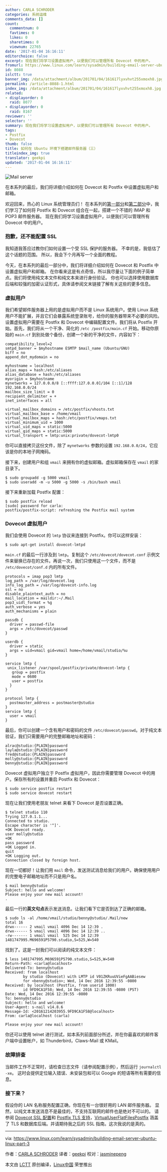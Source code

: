 ```yaml
---
author: CARLA SCHRODER
categories: 系统运维
comments_data: []
count:
  commentnum: 0
  favtimes: 0
  likes: 0
  sharetimes: 0
  viewnum: 22765
date: '2017-01-04 16:16:11'
editorchoice: false
excerpt: 现在我们将学习设置虚拟用户，以便我们可以管理所有 Dovecot 中的用户。
fromurl: https://www.linux.com/learn/sysadmin/building-email-server-ubuntu-linux-part-3
id: 8088
islctt: true
banner_img: /data/attachment/album/201701/04/161617lyxvhvt255xmoxh8.jpg
permalink: /article-8088-1.html
index_img: /data/attachment/album/201701/04/161617lyxvhvt255xmoxh8.jpg.thumb.jpg
related:
- displayorder: 0
  raid: 8077
- displayorder: 0
  raid: 8167
reviewer: ''
selector: ''
summary: 现在我们将学习设置虚拟用户，以便我们可以管理所有 Dovecot 中的用户。
tags:
- Postfix
- Dovecot
thumb: false
title: 如何在 Ubuntu 环境下搭建邮件服务器（三）
titleindex_img: true
translator: geekpi
updated: '2017-01-04 16:16:11'
---
```


![Mail server](/data/attachment/album/201701/04/161617lyxvhvt255xmoxh8.jpg "Mail server")


在本系列的最后，我们将详细介绍如何在 Dovecot 和 Postfix 中设置虚拟用户和邮箱。


欢迎回来，热心的 Linux 系统管理员们！ 在本系列的[第一部分](/article-8071-1.html)和[第二部分](/article-8077-1.html)中，我们学习了如何将 Postfix 和 Dovecot 组合在一起，搭建一个不错的 IMAP 和 POP3 邮件服务器。 现在我们将学习设置虚拟用户，以便我们可以管理所有 Dovecot 中的用户。


### 抱歉，还不能配置 SSL


我知道我答应过教你们如何设置一个受 SSL 保护的服务器。 不幸的是，我低估了这个话题的范围。 所以，我会下个月再写一个全面的教程。


今天，在本系列的最后一部分中，我们将详细介绍如何在 Dovecot 和 Postfix 中设置虚拟用户和邮箱。 在你看来这是有点奇怪，所以我尽量让下面的例子简单点。我们将使用纯文本文件和纯文本来进行身份验证。 你也可以选择使用数据库后端和较强的加密认证形式，具体请参阅文末链接了解有关这些的更多信息。


### 虚拟用户


我们希望邮件服务器上用的是虚拟用户而不是 Linux 系统用户。使用 Linux 系统用户不能扩展，并且它们会暴露系统登录账号，给你的服务器带来不必要的风险。 设置虚拟用户需要在 Postfix 和 Dovecot 中编辑配置文件。我们将从 Postfix 开始。首先，我们将从一个干净、简化的 `/etc /postfix/main.cf` 开始。移动你原始的 `main.cf` 到别处做个备份，创建一个新的干净的文件，内容如下：



```
compatibility_level=2
smtpd_banner = $myhostname ESMTP $mail_name (Ubuntu/GNU)
biff = no
append_dot_mydomain = no

myhostname = localhost
alias_maps = hash:/etc/aliases
alias_database = hash:/etc/aliases
myorigin = $myhostname
mynetworks = 127.0.0.0/8 [::ffff:127.0.0.0]/104 [::1]/128 192.168.0.0/24
mailbox_size_limit = 0
recipient_delimiter = +
inet_interfaces = all

virtual_mailbox_domains = /etc/postfix/vhosts.txt
virtual_mailbox_base = /home/vmail
virtual_mailbox_maps = hash:/etc/postfix/vmaps.txt
virtual_minimum_uid = 1000
virtual_uid_maps = static:5000
virtual_gid_maps = static:5000
virtual_transport = lmtp:unix:private/dovecot-lmtp0

```

你可以直接拷贝这份文件，除了 `mynetworks` 参数的设置 `192.168.0.0/24`，它应该是你的本地子网掩码。


接下来，创建用户和组 `vmail` 来拥有你的虚拟邮箱。虚拟邮箱保存在 `vmail` 的家目录下。



```
$ sudo groupadd -g 5000 vmail
$ sudo useradd -m -u 5000 -g 5000 -s /bin/bash vmail

```

接下来重新加载 Postfix 配置：



```
$ sudo postfix reload
[sudo] password for carla: 
postfix/postfix-script: refreshing the Postfix mail system

```

### Dovecot 虚拟用户


我们会使用 Dovecot 的 `lmtp` 协议来连接到 Postfix。你可以这样安装：



```
$ sudo apt-get install dovecot-lmtpd

```

`main.cf` 的最后一行涉及到 `lmtp`。复制这个 `/etc/dovecot/dovecot.conf` 示例文件来替换已存在的文件。再说一次，我们只使用这一个文件，而不是 `/etc/dovecot/conf.d` 内的所有文件。



```
protocols = imap pop3 lmtp
log_path = /var/log/dovecot.log
info_log_path = /var/log/dovecot-info.log
ssl = no
disable_plaintext_auth = no
mail_location = maildir:~/.Mail
pop3_uidl_format = %g
auth_verbose = yes
auth_mechanisms = plain

passdb {
  driver = passwd-file
  args = /etc/dovecot/passwd
}

userdb {
  driver = static
  args = uid=vmail gid=vmail home=/home/vmail/studio/%u
}

service lmtp {
 unix_listener /var/spool/postfix/private/dovecot-lmtp {
   group = postfix
   mode = 0600
   user = postfix
  }
}

protocol lmtp {
  postmaster_address = postmaster@studio
}
service lmtp {
  user = vmail
}

```

最后，你可以创建一个含有用户和密码的文件 `/etc/dovecot/passwd`。对于纯文本验证，我们只需要用户的完整邮箱地址和密码：



```
alrac@studio:{PLAIN}password
layla@studio:{PLAIN}password
fred@studio:{PLAIN}password
molly@studio:{PLAIN}password
benny@studio:{PLAIN}password

```

Dovecot 虚拟用户独立于 Postfix 虚拟用户，因此你需要管理 Dovecot 中的用户。保存所有的设置并重启 Postfix 和 Dovecot：



```
$ sudo service postfix restart
$ sudo service dovecot restart

```

现在让我们使用老朋友 telnet 来看下 Dovecot 是否设置正确。



```
$ telnet studio 110
Trying 127.0.1.1...
Connected to studio.
Escape character is '^]'.
+OK Dovecot ready.
user molly@studio
+OK
pass password
+OK Logged in.
quit
+OK Logging out.
Connection closed by foreign host.

```

现在一切都好！让我们用 `mail` 命令，发送测试消息给我们的用户。确保使用用户的完整电子邮箱地址而不只是用户名。



```
$ mail benny@studio
Subject: hello and welcome!
Please enjoy your new mail account!
.

```

最后一行的**英文句点**表示发送消息。让我们看下它是否到达了正确的邮箱。



```
$ sudo ls -al /home/vmail/studio/benny@studio/.Mail/new
total 16
drwx------ 2 vmail vmail 4096 Dec 14 12:39 .
drwx------ 5 vmail vmail 4096 Dec 14 12:39 ..
-rw------- 1 vmail vmail  525 Dec 14 12:39 1481747995.M696591P5790.studio,S=525,W=540

```

找到了。这是一封我们可以阅读的纯文本文件：



```
$ less 1481747995.M696591P5790.studio,S=525,W=540
Return-Path: <carla@localhost>
Delivered-To: benny@studio
Received: from localhost
        by studio (Dovecot) with LMTP id V01ZKRuuUVieFgAABiesew
        for <benny@studio>; Wed, 14 Dec 2016 12:39:55 -0800
Received: by localhost (Postfix, from userid 1000)
        id 9FD9CA1F58; Wed, 14 Dec 2016 12:39:55 -0800 (PST)
Date: Wed, 14 Dec 2016 12:39:55 -0800
To: benny@studio
Subject: hello and welcome!
User-Agent: s-nail v14.8.6
Message-Id: <20161214203955.9FD9CA1F58@localhost>
From: carla@localhost (carla)

Please enjoy your new mail account!

```

你还可以使用 telnet 进行测试，如本系列前面部分所述，并在你最喜欢的邮件客户端中设置帐户，如 Thunderbird，Claws-Mail 或 KMail。


### 故障排查


当邮件工作不正常时，请检查日志文件（请参阅配置示例），然后运行 `journalctl -xe`。 这时会提供定位输入错误、未安装包和可以 Google 的短语等所有需要的信息。


### 接下来？


假设你的 LAN 名称服务配置正确，你现在有一台很好用的 LAN 邮件服务器。 显然，以纯文本发送消息不是最佳的，不支持互联网的邮件也是绝对不可以的。 请参阅 [Dovecot SSL 配置](http://wiki.dovecot.org/SSL/DovecotConfiguration)和 [Postfix TLS 支持](http://www.postfix.org/TLS_README.html)，[VirtualUserFlatFilesPostfix](http://wiki2.dovecot.org/HowTo/VirtualUserFlatFilesPostfix) 涵盖了 TLS 和数据库后端。并请期待我之后的 SSL 指南。这次我说的是真的。




---


via: <https://www.linux.com/learn/sysadmin/building-email-server-ubuntu-linux-part-3>


作者：[CARLA SCHRODER](https://www.linux.com/users/cschroder) 译者：[geekpi](https://github.com/geekpi) 校对：[jasminepeng](https://github.com/jasminepeng)


本文由 [LCTT](https://github.com/LCTT/TranslateProject) 原创编译，[Linux中国](https://linux.cn/) 荣誉推出